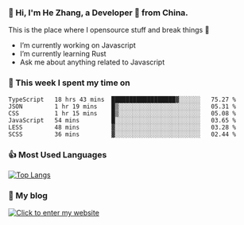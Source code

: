### 👋 Hi, I'm He Zhang, a Developer 🚀 from China.

This is the place where I opensource stuff and break things :rofl:

- I’m currently working on Javascript
- I’m currently learning Rust
- Ask me about anything related to Javascript

### 💪 This week I spent my time on 
<!--START_SECTION:waka-->

```text
TypeScript   18 hrs 43 mins  ██████████████████▓░░░░░░   75.27 %
JSON         1 hr 19 mins    █▒░░░░░░░░░░░░░░░░░░░░░░░   05.31 %
CSS          1 hr 15 mins    █▒░░░░░░░░░░░░░░░░░░░░░░░   05.08 %
JavaScript   54 mins         █░░░░░░░░░░░░░░░░░░░░░░░░   03.65 %
LESS         48 mins         ▓░░░░░░░░░░░░░░░░░░░░░░░░   03.28 %
SCSS         36 mins         ▓░░░░░░░░░░░░░░░░░░░░░░░░   02.44 %
```

<!--END_SECTION:waka-->

### 👍 Most Used Languages
[![Top Langs](https://github-readme-stats.vercel.app/api/top-langs/?username=zhanghecool&layout=compact)](https://zhanghe.cool)

### 🌈 My blog 
[![Click to enter my website](https://cdn.jsdelivr.net/gh/zhanghecool/assets/images/gif/zhanghecools.gif)](https://zhanghe.cool)
